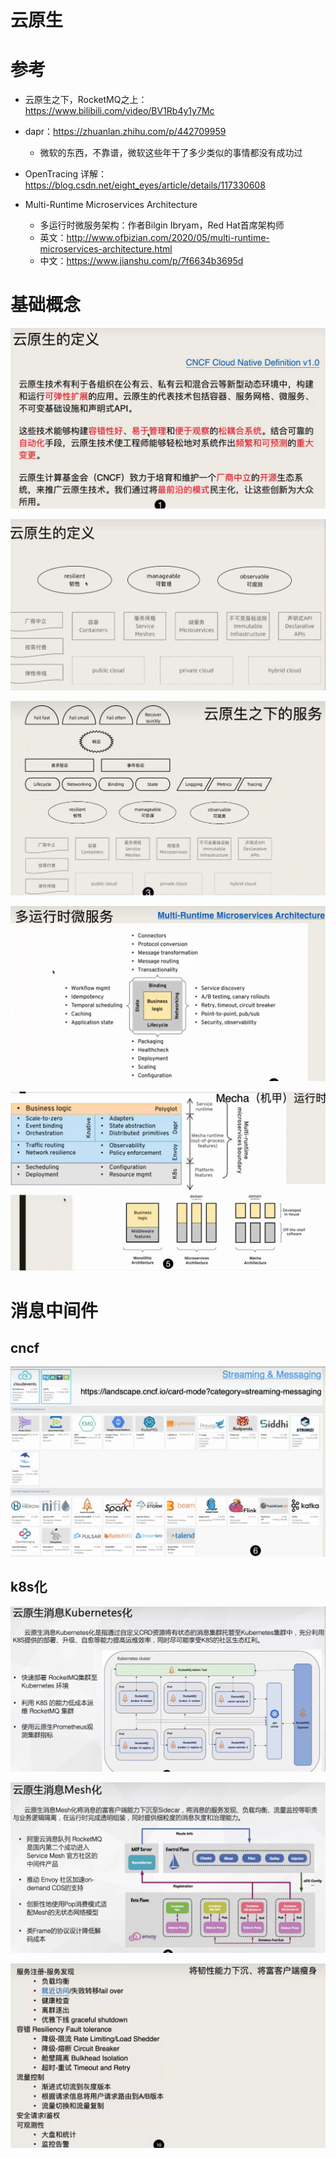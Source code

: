 # 云原生

# 参考

- 云原生之下，RocketMQ之上： https://www.bilibili.com/video/BV1Rb4y1y7Mc
- dapr：https://zhuanlan.zhihu.com/p/442709959
  - 微软的东西，不靠谱，微软这些年干了多少类似的事情都没有成功过

- OpenTracing 详解： https://blog.csdn.net/eight_eyes/article/details/117330608
- Multi-Runtime Microservices Architecture
  - 多运行时微服务架构：作者Bilgin Ibryam，Red Hat首席架构师
  - 英文：http://www.ofbizian.com/2020/05/multi-runtime-microservices-architecture.html
  - 中文：https://www.jianshu.com/p/7f6634b3695d

# 基础概念

![1657765803622](images/1657765803622.png)

![1657765902944](images/1657765902944.png)

![1657765972152](images/1657765972152.png)

![1657766049555](images/1657766049555.png)

![1657766609261](images/1657766609261.png)

# 消息中间件

## cncf

![1657774230528](images/1657774230528.png)

## k8s化

![1657774393090](images/1657774393090.png)

![1657774523869](images/1657774523869.png)

![1657774571181](images/1657774571181.png)